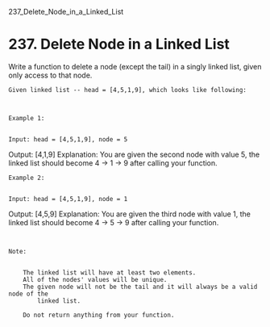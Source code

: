 237_Delete_Node_in_a_Linked_List
# 237. Delete Node in a Linked List

Write a function to delete a node (except the tail) in a singly linked list, given only
        access to that node.

    Given linked list -- head = [4,5,1,9], which looks like following:

     

    Example 1:
    

    Input: head = [4,5,1,9], node = 5
Output: [4,1,9]
Explanation: You are given the second node with value 5, the linked list should become 4 -> 1 -> 9 after calling your function.

    Example 2:
    

    Input: head = [4,5,1,9], node = 1
Output: [4,5,9]
Explanation: You are given the third node with value 1, the linked list should become 4 -> 5 -> 9 after calling your function.

     

    Note:

    
        The linked list will have at least two elements.
        All of the nodes' values will be unique.
        The given node will not be the tail and it will always be a valid node of the
            linked list.
        
        Do not return anything from your function.